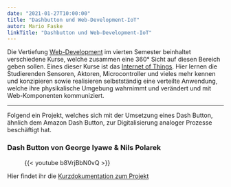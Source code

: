 ```yaml
---
date: "2021-01-27T10:00:00"
title: "Dashbutton und Web-Development-IoT"
autor: Mario Faske
linkTitle: "Dashbutton und Web-Development-IoT"
---
```


Die Vertiefung [Web-Development](https://www.medieninformatik.th-koeln.de/study/bachelor/moduls/ba_vertiefung-web_development/) im vierten Semester beinhaltet verschiedene Kurse, welche zusammen eine 360° Sicht auf diesen Bereich geben sollen. Eines dieser Kurse ist das [Internet of Things](https://www.medieninformatik.th-koeln.de/study/bachelor/moduls/ba_wd_internet-of-things/). Hier lernen die Studierenden Sensoren, Aktoren, Microcontroller und vieles mehr kennen und konzipieren sowie realisieren selbstständig eine verteilte Anwendung, welche ihre physikalische Umgebung wahrnimmt und verändert und mit Web-Komponenten kommuniziert.

<hr class="has-seperator">

Folgend ein Projekt, welches sich mit der Umsetzung eines Dash Button, ähnlich dem Amazon Dash Button, zur Digitalisierung analoger Prozesse beschäftigt hat.

<article class="m-mi-content-wrap">
  <div class="m-mi-textblock ">
	  <div class="mi-grid mi-grid--2-cols">
      <div>
        <h3>Dash Button von George Iyawe & Nils Polarek</h3>
        <figure class="m-mi-video-teaser has-foot-space">
          {{< youtube b8VrjBbN0vQ >}}
        </figure>
        <p>
          Hier findet ihr die <a href="https://cd-roid.github.io/ss20-iot-dash-button/">Kurzdokumentation zum Projekt</a>
        </p>
      </div>
    </div>
  </div>
</article>